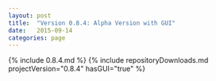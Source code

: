```yaml
---
layout: post
title:  "Version 0.8.4: Alpha Version with GUI"
date:   2015-09-14
categories: page
---
```

{% include 0.8.4.md %}
{% include repositoryDownloads.md projectVersion="0.8.4" hasGUI="true" %}